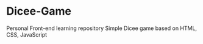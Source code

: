 # Dicee-Game
Personal Front-end learning repository
Simple Dicee game based on HTML, CSS, JavaScript
